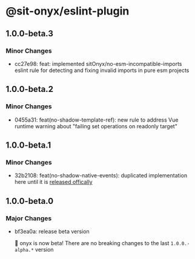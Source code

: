 # @sit-onyx/eslint-plugin

## 1.0.0-beta.3

### Minor Changes

- cc27e98: feat: implemented sitOnyx/no-esm-incompatible-imports eslint rule for detecting and fixing invalid imports in pure esm projects

## 1.0.0-beta.2

### Minor Changes

- 0455a31: feat(no-shadow-template-ref): new rule to address Vue runtime warning about "failing set operations on readonly target"

## 1.0.0-beta.1

### Minor Changes

- 32b2108: feat(no-shadow-native-events): duplicated implementation here until it is [released offically](https://github.com/vuejs/eslint-plugin-vue/issues/2557)

## 1.0.0-beta.0

### Major Changes

- bf3ea0a: release beta version

  🎉 onyx is now beta! There are no breaking changes to the last `1.0.0.-alpha.*` version
